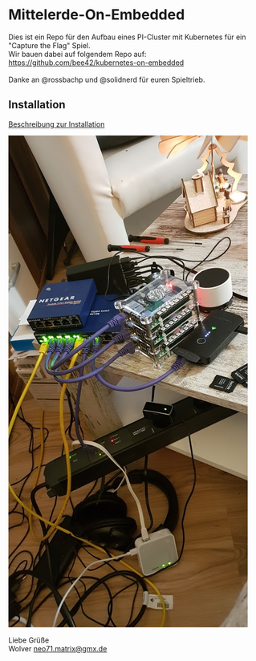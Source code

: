 # Mittelerde-On-Embedded

Dies ist ein Repo für den Aufbau eines PI-Cluster mit Kubernetes für ein "Capture the Flag" Spiel. \
Wir bauen dabei auf folgendem Repo auf: https://github.com/bee42/kubernetes-on-embedded \
\
Danke an @rossbachp und @solidnerd für euren Spieltrieb.


## Installation

[Beschreibung zur Installation](https://github.com/bee42/kubernetes-on-embedded) 

![RPI Systemdesign:](pictures/20190106_202519.jpg)

Liebe Grüße \
Wolver <neo71.matrix@gmx.de>
